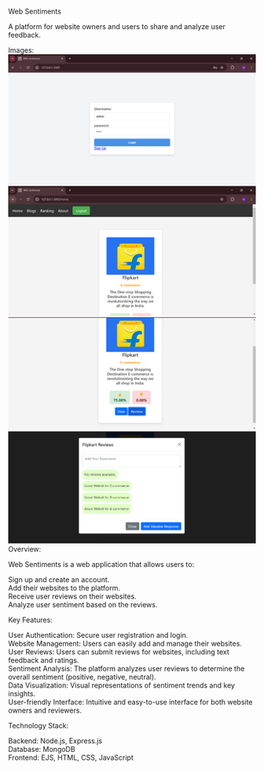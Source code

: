 Web Sentiments

A platform for website owners and users to share and analyze user feedback.

Images:
<img src="public/PIC/1.png" alt="Screenshot of the Web Sentiments">
<img src="public/PIC/2.png" alt="Screenshot of the Web Sentiments">
<img src="public/PIC/3.png" alt="Screenshot of the Web Sentiments">
<img src="public/PIC/4.png" alt="Screenshot of the Web Sentiments">
Overview:

Web Sentiments is a web application that allows users to:

Sign up and create an account.<br>
Add their websites to the platform.<br>
Receive user reviews on their websites.<br>
Analyze user sentiment based on the reviews.<br>

Key Features:

User Authentication: Secure user registration and login.<br>
Website Management: Users can easily add and manage their websites.<br>
User Reviews: Users can submit reviews for websites, including text feedback and ratings.<br>
Sentiment Analysis: The platform analyzes user reviews to determine the overall sentiment (positive, negative, neutral).<br>
Data Visualization: Visual representations of sentiment trends and key insights.<br>
User-friendly Interface: Intuitive and easy-to-use interface for both website owners and reviewers.<br>

Technology Stack:

Backend: Node.js, Express.js<br>
Database: MongoDB<br>
Frontend: EJS, HTML, CSS, JavaScript<br>
